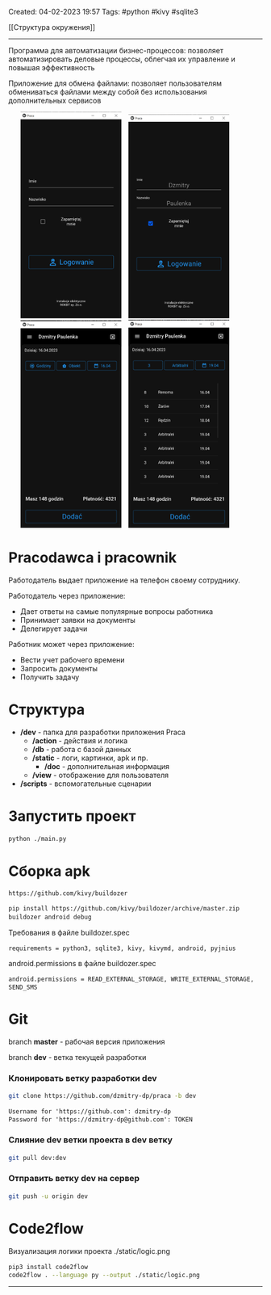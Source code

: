 Created: 04-02-2023 19:57
Tags: #python #kivy #sqlite3

[[Структура окружения]]
___
Программа для автоматизации бизнес-процессов: позволяет автоматизировать деловые процессы, облегчая их управление и повышая эффективность

Приложение для обмена файлами: позволяет пользователям обмениваться файлами между собой без использования дополнительных сервисов

<ul>
	<li style="display: inline-block">
		<img src="./dev/static/Pasted image 20230416133932.png" width="200" style="margin-right: 10px">
	</li>
	<li style="display: inline-block">
		<img src="./dev/static/Pasted image 20230416134054.png" width="200" style="margin-right: 10px">
	</li>
	<li style="display: inline-block">
		<img src="./dev/static/Pasted image 20230416134138.png" width="200" style="margin-right: 10px">
	</li>
	<li style="display: inline-block">
		<img src="./dev/static/Pasted image 20230416134442.png" width="200" style="margin-right: 10px">
	</li>
</ul>

# Pracodawca i pracownik

Работодатель выдает приложение на телефон своему сотруднику.

Работодатель через приложение:
- Дает ответы на самые популярные вопросы работника
- Принимает заявки на документы
- Делегирует задачи

Работник может через приложение:
- Вести учет рабочего времени
- Запросить документы
- Получить задачу

# Структура

- **/dev** - папка для разработки приложения Praca
	- **/action** - действия и логика
	- **/db** - работа с базой данных
	- **/static** - логи, картинки, apk и пр.
		- **/doc** - дополнительная информация
	- **/view** - отображение для пользователя
- **/scripts** - вспомогательные сценарии

# Запустить проект

```bash
python ./main.py
```

# Сборка apk

	https://github.com/kivy/buildozer

```bash
pip install https://github.com/kivy/buildozer/archive/master.zip
buildozer android debug
```

Требования в файле buildozer.spec

	requirements = python3, sqlite3, kivy, kivymd, android, pyjnius

android.permissions в файле buildozer.spec

	android.permissions = READ_EXTERNAL_STORAGE, WRITE_EXTERNAL_STORAGE, SEND_SMS

# Git

branch **master** - рабочая версия приложения

branch **dev** - ветка текущей разработки

### Клонировать ветку разработки dev

```bash
git clone https://github.com/dzmitry-dp/praca -b dev
```
	Username for 'https://github.com': dzmitry-dp
	Password for 'https://dzmitry-dp@github.com': TOKEN

### Слияние dev ветки проекта в dev ветку
```bash
git pull dev:dev
```
### Отправить ветку dev на сервер

```bash
git push -u origin dev
```

# Code2flow
Визуализация логики проекта ./static/logic.png

```bash
pip3 install code2flow
code2flow . --language py --output ./static/logic.png 
```

___

